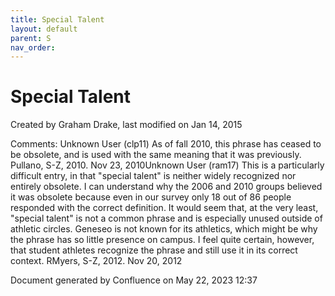 ```yaml
---
title: Special Talent
layout: default
parent: S
nav_order:
---
```


# Special Talent

Created by  Graham Drake, last modified on Jan 14, 2015

Comments: Unknown User (clp11) As of fall 2010, this phrase has ceased to be obsolete, and is used with the same meaning that it was previously. Pullano, S-Z, 2010. Nov 23, 2010Unknown User (ram17) This is a particularly difficult entry, in that &quot;special talent&quot; is neither widely recognized nor entirely obsolete. I can understand why the 2006 and 2010 groups believed it was obsolete because even in our survey only 18 out of 86 people responded with the correct definition. It would seem that, at the very least, &quot;special talent&quot; is not a common phrase and is especially unused outside of athletic circles. Geneseo is not known for its athletics, which might be why the phrase has so little presence on campus. I feel quite certain, however, that student athletes recognize the phrase and still use it in its correct context. RMyers, S-Z, 2012. Nov 20, 2012

Document generated by Confluence on May 22, 2023 12:37


